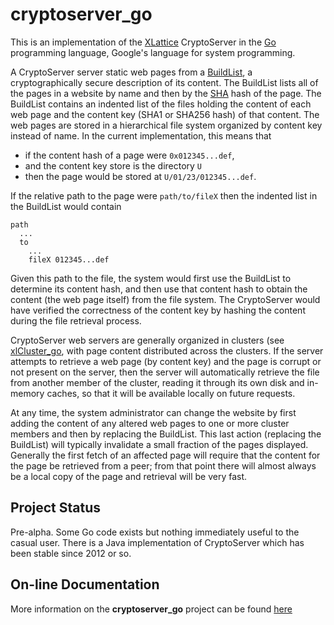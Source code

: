 # cryptoserver_go

This is an implementation of the
[XLattice](https://jddixon/github.io/xlattice)
CryptoServer in the
[Go](https://golang.org)
programming language, Google's language for
system programming.

A CryptoServer server static web pages from a
[BuildList](https://jddixon.github.io/buildList),
a cryptographically secure description of its content.  The BuildList
lists all of the pages in a website by name and then by the
[SHA](https://en/wikipedia.org/wiki/Secure_Hash_Algorithm)
hash of
the page.  The BuildList contains an indented list of the files holding
the content of each web page and the content key (SHA1 or SHA256 hash)
of that content.  The web pages are stored in a hierarchical file
system organized by content key instead of name.  In the current
implementation, this means that

* if the content hash of a page were `0x012345...def`,
* and the content key store is the directory `U`
* then the page would be stored at `U/01/23/012345...def`.

If the relative path to the page were `path/to/fileX` then the indented
list in the BuildList would contain

	path
	  ...
	  to
	    ...
	    fileX 012345...def

Given this path to the file, the system would first use the BuildList to
determine its content hash, and then use that content hash to obtain
the content (the web page itself) from the file system.  The CryptoServer
would have verified the correctness of the content key by hashing the
content during the file retrieval process.

CryptoServer web servers are generally organized in clusters (see
[xlCluster_go](https://jddixon.github.io/xlCluster_go),
with page content distributed across the clusters.  If the server
attempts to retrieve a web page (by content key) and the page is corrupt
or not present on the server, then the server will automatically retrieve
the file from another member of the cluster, reading it through its own disk
and in-memory caches, so that it will be available locally on future
requests.

At any time, the system administrator can change the website by first
adding the content of any altered web pages to one or more cluster
members and then by replacing
the BuildList.  This last action (replacing the BuildList)  will typically
invalidate a small fraction of the pages displayed.   Generally the first
fetch of an affected page will require that the content for the page be
retrieved from a peer; from that point there will almost always be a
local copy of the page and retrieval will be very fast.

## Project Status

Pre-alpha.  Some Go code exists but nothing immediately useful to the
casual user.   There is a Java implementation of CryptoServer which
has been stable since 2012 or so.

## On-line Documentation

More information on the **cryptoserver_go** project can be found
[here](https://jddixon.github.io/cryptoserver_go)
